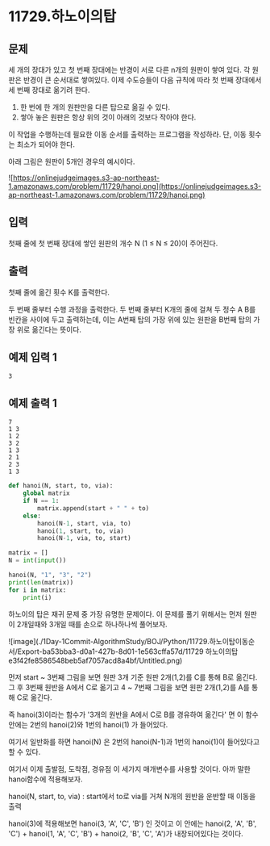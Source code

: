 # 11729.하노이의탑

## 문제

세 개의 장대가 있고 첫 번째 장대에는 반경이 서로 다른 n개의 원판이 쌓여 있다. 각 원판은 반경이 큰 순서대로 쌓여있다. 이제 수도승들이 다음 규칙에 따라 첫 번째 장대에서 세 번째 장대로 옮기려 한다.

1. 한 번에 한 개의 원판만을 다른 탑으로 옮길 수 있다.
2. 쌓아 놓은 원판은 항상 위의 것이 아래의 것보다 작아야 한다.

이 작업을 수행하는데 필요한 이동 순서를 출력하는 프로그램을 작성하라. 단, 이동 횟수는 최소가 되어야 한다.

아래 그림은 원판이 5개인 경우의 예시이다.

![https://onlinejudgeimages.s3-ap-northeast-1.amazonaws.com/problem/11729/hanoi.png](https://onlinejudgeimages.s3-ap-northeast-1.amazonaws.com/problem/11729/hanoi.png)

## 입력

첫째 줄에 첫 번째 장대에 쌓인 원판의 개수 N (1 ≤ N ≤ 20)이 주어진다.

## 출력

첫째 줄에 옮긴 횟수 K를 출력한다.

두 번째 줄부터 수행 과정을 출력한다. 두 번째 줄부터 K개의 줄에 걸쳐 두 정수 A B를 빈칸을 사이에 두고 출력하는데, 이는 A번째 탑의 가장 위에 있는 원판을 B번째 탑의 가장 위로 옮긴다는 뜻이다.

## 예제 입력 1

```
3

```

## 예제 출력 1

```
7
1 3
1 2
3 2
1 3
2 1
2 3
1 3
```

```python
def hanoi(N, start, to, via):
    global matrix
    if N == 1:
        matrix.append(start + " " + to)
    else:
        hanoi(N-1, start, via, to)
        hanoi(1, start, to, via)
        hanoi(N-1, via, to, start)

matrix = []
N = int(input())

hanoi(N, "1", "3", "2")
print(len(matrix))
for i in matrix:
    print(i)
```

하노이의 탑은 재귀 문제 중 가장 유명한 문제이다. 이 문제를 풀기 위해서는 먼저 원판이 2개일때와 3개일 때를 손으로 하나하나씩 풀어보자.

![image](./1Day-1Commit-AlgorithmStudy/BOJ/Python/11729.하노이탑이동순서/Export-ba53bba3-d0a1-427b-8d01-1e563cffa57d/11729 하노이의탑 e3f42fe8586548beb5af7057acd8a4bf/Untitled.png)

먼저 start ~ 3번째 그림을 보면 원판 3개 기준 원판 2개(1,2)를 C를 통해 B로 옮긴다. 그 후 3번째 원반을 A에서 C로 옮기고 4 ~ 7번째 그림을 보면 원판 2개(1,2)를 A를 통해 C로 옮긴다.

즉 hanoi(3)이라는 함수가 '3개의 원반을 A에서 C로 B를 경유하여 옮긴다' 면 이 함수 안에는 2번의 hanoi(2)와 1번의 hanoi(1) 가 들어있다.

여기서 일반화를 하면 hanoi(N) 은 2번의 hanoi(N-1)과 1번의 hanoi(1)이 들어있다고 할 수 있다.

여기서 이제 출발점, 도착점, 경유점 이 세가지 매개변수를 사용할 것이다. 아까 말한 hanoi함수에 적용해보자.

hanoi(N, start, to, via) : start에서 to로 via를 거쳐 N개의 원반을 운반할 때 이동을 출력

hanoi(3)에 적용해보면 hanoi(3, 'A', 'C', 'B') 인 것이고 이 안에는 hanoi(2, 'A', 'B', 'C') + hanoi(1, 'A', 'C', 'B') + hanoi(2, 'B', 'C', 'A')가 내장되어있다는 것이다.
